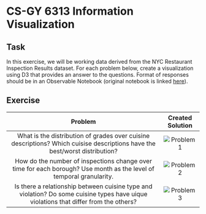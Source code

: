 # CS-GY 6313 Information Visualization
## Task
In this exercise, we will be working data derived from the NYC Restaurant Inspection Results dataset.
For each problem below, create a visualization using D3 that provides an answer to the questions. Format of responses should be in an Observable Notebook (original notebook is linked [here](https://observablehq.com/d/7195b89321e7c59d)).

## Exercise
| Problem | Created Solution | 
| :-------------: |:-------------:|
| What is the distribution of grades over cuisine descriptions? Which cuisise descriptions have the best/worst distribution? | ![Problem 1](https://github.com/CarolineNB/InformationVisualization/blob/master/Exercises/Graph%20Design/demos/Problem1.PNG) | 
| How do the number of inspections change over time for each borough? Use month as the level of temporal granularity. | ![Problem 2](https://github.com/CarolineNB/InformationVisualization/blob/master/Exercises/Graph%20Design/demos/Problem2.PNG) | 
| Is there a relationship between cuisine type and violation? Do some cuisine types have uique violations that differ from the others? | ![Problem 3](https://github.com/CarolineNB/InformationVisualization/blob/master/Exercises/Graph%20Design/demos/Problem3.PNG) | 
